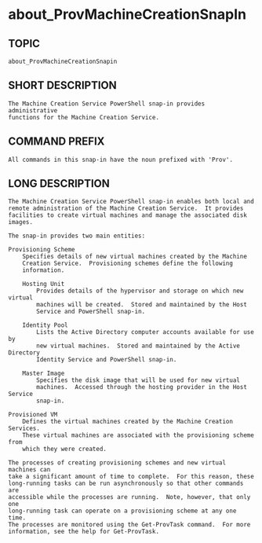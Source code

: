 ﻿# about_ProvMachineCreationSnapIn
## TOPIC
    about_ProvMachineCreationSnapin 

## SHORT DESCRIPTION
    The Machine Creation Service PowerShell snap-in provides administrative 
    functions for the Machine Creation Service. 

## COMMAND PREFIX
    All commands in this snap-in have the noun prefixed with 'Prov'. 

## LONG DESCRIPTION
    The Machine Creation Service PowerShell snap-in enables both local and 
    remote administration of the Machine Creation Service.  It provides 
    facilities to create virtual machines and manage the associated disk 
    images. 

    The snap-in provides two main entities: 

    Provisioning Scheme 
        Specifies details of new virtual machines created by the Machine 
        Creation Service.  Provisioning schemes define the following 
        information. 

        Hosting Unit 
            Provides details of the hypervisor and storage on which new virtual 
            machines will be created.  Stored and maintained by the Host 
            Service and PowerShell snap-in. 

        Identity Pool 
            Lists the Active Directory computer accounts available for use by 
            new virtual machines.  Stored and maintained by the Active Directory 
            Identity Service and PowerShell snap-in. 

        Master Image 
            Specifies the disk image that will be used for new virtual 
            machines.  Accessed through the hosting provider in the Host Service 
            snap-in. 

    Provisioned VM 
        Defines the virtual machines created by the Machine Creation Services. 
        These virtual machines are associated with the provisioning scheme from 
        which they were created. 

    The processes of creating provisioning schemes and new virtual machines can 
    take a significant amount of time to complete.  For this reason, these 
    long-running tasks can be run asynchronously so that other commands are 
    accessible while the processes are running.  Note, however, that only one 
    long-running task can operate on a provisioning scheme at any one time. 
    The processes are monitored using the Get-ProvTask command.  For more 
    information, see the help for Get-ProvTask. 
